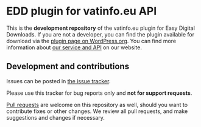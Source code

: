 # EDD plugin for vatinfo.eu API
This is the **development repository** of the vatinfo.eu plugin for Easy Digital Downloads. If you are not a developer, you can find the plugin available for download via the [plugin page on WordPress.org](https://wordpress.org/plugins/edd-vatinfoeu/).  You can find more information about [our service and API](https://vatinfo.eu/) on our website.

## Development and contributions
Issues can be posted in [the issue tracker](https://github.com/radishconcepts/edd-vatinfoeu/issues).

Please use this tracker for bug reports only and **not for support requests**.

[Pull requests](https://github.com/radishconcepts/edd-vatinfoeu/pulls) are welcome on this repository as well, should you want to contribute fixes or other changes. We review all pull requests, and make suggestions and changes if necessary.